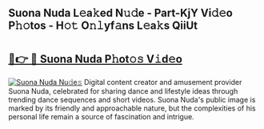## Suona Nuda L𝚎a𝚔ed N𝚞𝚍e - Part-KjY Vi𝚍𝚎o P𝚑𝚘tos - H𝚘𝚝 O𝚗𝚕yf𝚊ns L𝚎a𝚔s QiiUt

# <h2><a href="http://kf0iqx.oniu.top/?m=Suona+Nuda">🔗👉 🔴 Suona Nuda P𝚑ot𝚘𝚜 V𝚒d𝚎o</a></h2>

[![Suona Nuda Nu𝚍e𝚜](https://i.imgur.com/0qMVB7G.gif)](http://kf0iqx.oniu.top/?m=Suona+Nuda)
Digital content creator and amusement provider Suona Nuda, celebrated for sharing dance and lifestyle ideas through trending dance sequences and short videos. Suona Nuda's public image is marked by its friendly and approachable nature, but the complexities of his personal life remain a source of fascination and intrigue.  
